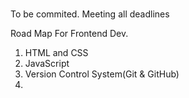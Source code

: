 #

To be commited. Meeting all deadlines

Road Map For Frontend Dev.

1. HTML and CSS
2. JavaScript
3. Version Control System(Git & GitHub)
4.





